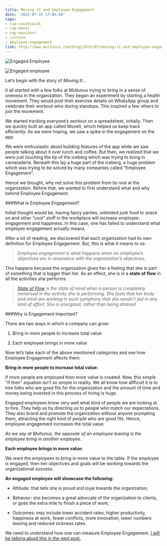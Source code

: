 ```yaml
---
title: Moving It and Employee Engagement
date: '2015-07-15 17:05:50'
tags:
- cap-vaishnavik
- cap-manoj
- cap-manishrc
- culture
- employee-engagement
link: http://www.multunus.com/blog/2015/07/moving-it-and-employee-engagement/
---
```


![Engaged Employee](http://www.multunus.com/wp-content/uploads/2015/07/EE-Blog-Posg1.jpg)

![Engaged employee](http://www.multunus.com/wp-content/uploads/2015/07/EE-Blog-Posg1.jpg)

Let’s begin with the story of *Moving It...*


It all started with a few folks at Multunus trying to bring in a sense of oneness in the organization. They began an experiment by starting a health movement. They would post their exercise details on WhatsApp group and celebrate their workout wins during standups. This inspired a few others to join the movement.

We started tracking everyone’s workout on a spreadsheet, initially. Then we quickly built an app called MoveIt, which helped us keep track efficiently. As we were hoping, we saw a spike in the engagement on the app.

We were enthusiastic about building features of the app while we saw people talking about it over lunch and coffee. But then, we realized that we were just touching the tip of the iceberg which was trying to bring in camaraderie. Beneath this lay a huge part of the iceberg, a huge problem which was trying to be solved by many companies called "Employee Engagement".

Hence we thought, why not solve this problem from its root at the organization. Before that, we wanted to first understand what and why behind Employee Engagement.


###What is Employee Engagement?


Initial thought would be, having fancy parties, unlimited junk food to snack on and other “cool” stuff in the workplace will increase employee engagement and happiness. In this case, one has failed to understand what employee engagement actually means.

After a lot of reading, we discovered that each organization had its own definition for Employee Engagement. But, this is what it means to us:


> *Employee engagement is what happens when an employee’s objectives are in resonance with the organization’s objectives.*

This happens because the organization gives her a feeling that she is part of something that is bigger than her. As an effect, she is in a **state of flow**
 in all the activities she performs.


> *[State of Flow](http://www.ted.com/talks/mihaly_csikszentmihalyi_on_flow?language=en) is the state of mind when a person is completely immersed in the activity she is performing. She feels that her body and mind are working in such symphony that she needn’t put in any kind of effort. She is energized, rather than being drained.*


###Why is Engagement Important?


There are two ways in which a company can grow:


1. Bring in more people to increase total value

    
2. Each employee brings in more value

Now let’s take each of the above mentioned categories and see how Employee Engagement affects them:


**Bring in more people to increase total value:**

If more people are employed then more value is created. Now, this simple "if then" equation isn't so simple in reality. We all know how difficult it is to hire folks who are good fits for the organization and the amount of time and money being invested in this process of hiring is huge.

Engaged employees know very well what kind of people we are looking at to hire. They help us by directing us to people who match our expectations. They also brand and promote the organization without anyone prompting them, attracting the right kind of people who are good fits. Hence, employee engagement increases the total value.


*As we say at Multunus, the opposite of an employee leaving is the employee bring in another employee.*


**Each employee brings in more value:**

We want the employees to bring in more value to the table. If the employee is engaged, then her objectives and goals will be working towards the organizational success.


**An engaged employee will showcase the following:**


* Attitude: that tells she is proud and loyal towards the organization;

    
* Behavior: she becomes a great advocate of the organization to clients, or goes the extra mile to finish a piece of work;

    
* Outcomes: may include lower accident rates, higher productivity, happiness at work, fewer conflicts, more innovation, lower numbers leaving and reduced sickness rates.


We need to understand how one can measure Employee Engagement. [I will be talking about this in the next post.](http://www.multunus.com/blog/2015/09/employee-engagement-moving-part-2/)
